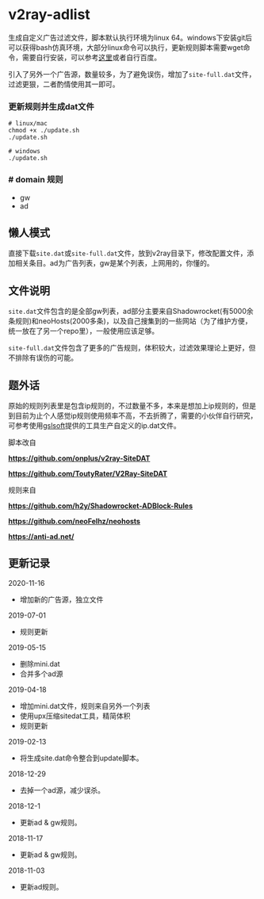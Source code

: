 # v2ray-adlist

生成自定义广告过滤文件，脚本默认执行环境为linux 64。windows下安装git后可以获得bash仿真环境，大部分linux命令可以执行，更新规则脚本需要wget命令，需要自行安装，可以参考[这里](https://gist.github.com/evanwill/0207876c3243bbb6863e65ec5dc3f058)或者自行百度。

引入了另外一个广告源，数量较多，为了避免误伤，增加了`site-full.dat`文件，过滤更狠，二者酌情使用其一即可。

### 更新规则并生成dat文件

```
# linux/mac
chmod +x ./update.sh
./update.sh

# windows
./update.sh
```

### # domain 规则

* gw
* ad

## 懒人模式

直接下载`site.dat`或`site-full.dat`文件，放到v2ray目录下，修改配置文件，添加相关条目。ad为广告列表，gw是某个列表，上网用的，你懂的。

## 文件说明

`site.dat`文件包含的是全部gw列表，ad部分主要来自Shadowrocket(有5000余条规则)和neoHosts(2000多条)，以及自己搜集到的一些网站（为了维护方便，统一放在了另一个repo里），一般使用应该足够。

`site-full.dat`文件包含了更多的广告规则，体积较大，过滤效果理论上更好，但不排除有误伤的可能。

## 题外话

原始的规则列表里是包含ip规则的，不过数量不多，本来是想加上ip规则的，但是到目前为止个人感觉ip规则使用频率不高，不去折腾了，需要的小伙伴自行研究，可参考使用[gslsoft](https://github.com/gslsoft/v2ray-custom-geo)提供的工具生产自定义的ip.dat文件。

脚本改自

**https://github.com/onplus/v2ray-SiteDAT**

**https://github.com/ToutyRater/V2Ray-SiteDAT**

规则来自

**https://github.com/h2y/Shadowrocket-ADBlock-Rules**

**https://github.com/neoFelhz/neohosts**

**https://anti-ad.net/**


## 更新记录
2020-11-16
* 增加新的广告源，独立文件

2019-07-01
* 规则更新

2019-05-15
* 删除mini.dat
* 合并多个ad源

2019-04-18
* 增加mini.dat文件，规则来自另外一个列表
* 使用upx压缩sitedat工具，精简体积
* 规则更新

2019-02-13
* 将生成site.dat命令整合到update脚本。

2018-12-29
* 去掉一个ad源，减少误杀。

2018-12-1
* 更新ad & gw规则。

2018-11-17
* 更新ad & gw规则。

2018-11-03
* 更新ad规则。
